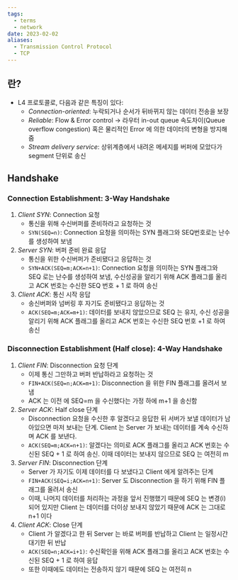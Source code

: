 ```yaml
---
tags:
  - terms
  - network
date: 2023-02-02
aliases:
  - Transmission Control Protocol
  - TCP
---
```

## 란?

- L4 프로토콜로, 다음과 같은 특징이 있다:
	- *Connection-oriented*: 누락되거나 순서가 뒤바뀌지 않는 데이터 전송을 보장
	- *Reliable*: Flow & Error control → 라우터 in-out queue 속도차이(Queue overflow congestion) 혹은 물리적인 Error 에 의한 데이터의 변형을 방지해줌
	- *Stream delivery service*: 상위계층에서 내려온 메세지를 버퍼에 모았다가 segment 단위로 송신

## Handshake

### Connection Establishment: 3-Way Handshake

1. *Client SYN*: Connection 요청
	- 통신을 위해 수신버퍼를 준비하라고 요청하는 것
    - `SYN(SEQ=n)`: Connection 요청을 의미하는 SYN 플래그와 SEQ번호로는 난수를 생성하여 보냄
2. *Server SYN*:  버퍼 준비 완료 응답
	- 통신을 위한 수신버퍼가 준비됐다고 응답하는 것
    - `SYN+ACK(SEQ=m;ACK=n+1)`: Connection 요청을 의미하는 SYN 플래그와 SEQ 로는 난수를 생성하여 보냄, 수신성공을 알리기 위해 ACK 플래그를 올리고 ACK 번호는 수신한 SEQ 번호 + 1 로 하여 송신
3. *Client ACK*: 통신 시작 응답
	- 송신버퍼와 넘버링 후 자기도 준비됐다고 응답하는 것
    - `ACK(SEQ=m;ACK=m+1)`: 데이터를 보내지 않았으므로 SEQ 는 유지, 수신 성공을 알리기 위해 ACK 플래그를 올리고 ACK 번호는 수신한 SEQ 번호 +1 로 하여 송신

### Disconnection Establishment (Half close): 4-Way Handshake

1. *Client FIN*: Disconnection 요청 단계
	- 이제 통신 그만하고 버퍼 반납하라고 요청하는 것
    - `FIN+ACK(SEQ=n;ACK=m+1)`: Disconnection 을 위한 FIN 플래그를 올려서 보냄
    - ACK 는 이전 에 SEQ=m 을 수신했다는 가정 하에 m+1 을 송신함
2. *Server ACK*: Half close 단계
	-  Disconnection 요청을 수신한 후 알겠다고 응답한 뒤 서버가 보낼 데이터가 남아있으면 마저 보내는 단계. Client 는 Server 가 보내는 데이터를 계속 수신하며 ACK 를 보낸다.
    - `ACK(SEQ=m;ACK=n+1)`: 알겠다는 의미로 ACK 플래그를 올리고 ACK 번호는 수신된 SEQ + 1 로 하여 송신. 이때 데이터는 보내지 않으므로 SEQ 는 여전히 m
3. *Server FIN*: Disconnection 단계
	- Server 가 자기도 이제 데이터를 다 보냈다고 Client 에게 알려주는 단계
    - `FIN+ACK(SEQ=i;ACK=n+1)`: Server 도 Disconnection 을 하기 위해 FIN 플래그를 올려서 송신
    - 이때, 나머지 데이터를 처리하는 과정을 앞서 진행했기 때문에 SEQ 는 변경(i) 되어 있지만 Client 는 데이터를 더이상 보내지 않았기 때문에 ACK 는 그대로 n+1 이다
4. *Client ACK*: Close 단계
	- Client 가 알겠다고 한 뒤 Server 는 바로 버퍼를 반납하고 Client 는 일정시간 대기한 뒤 반납
    - `ACK(SEQ=n;ACK=i+1)`: 수신확인을 위해 ACK 플래그를 올리고 ACK 번호는 수신된 SEQ + 1 로 하여 응답
    - 또한 이때에도 데이터는 전송하지 않기 때문에 SEQ 는 여전히 n